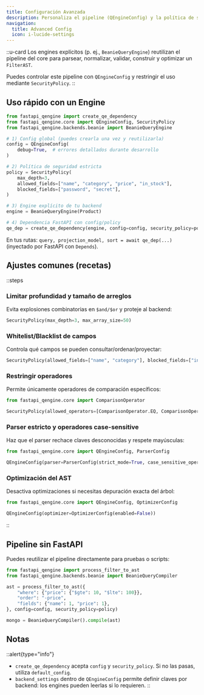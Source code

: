 ```yaml
---
title: Configuración Avanzada
description: Personaliza el pipeline (QEngineConfig) y la política de seguridad (SecurityPolicy).
navigation:
  title: Advanced Config
  icon: i-lucide-settings
---
```


::u-card
Los engines explícitos (p. ej., `BeanieQueryEngine`) reutilizan el pipeline del core para parsear, normalizar, validar, construir y optimizar un `FilterAST`.

Puedes controlar este pipeline con `QEngineConfig` y restringir el uso mediante `SecurityPolicy`.
::

## Uso rápido con un Engine

```python [dependency.py]
from fastapi_qengine import create_qe_dependency
from fastapi_qengine.core import QEngineConfig, SecurityPolicy
from fastapi_qengine.backends.beanie import BeanieQueryEngine

# 1) Config global (puedes crearla una vez y reutilizarla)
config = QEngineConfig(
    debug=True,  # errores detallados durante desarrollo
)

# 2) Política de seguridad estricta
policy = SecurityPolicy(
    max_depth=3,
    allowed_fields=["name", "category", "price", "in_stock"],
    blocked_fields=["password", "secret"],
)

# 3) Engine explícito de tu backend
engine = BeanieQueryEngine(Product)

# 4) Dependencia FastAPI con config/policy
qe_dep = create_qe_dependency(engine, config=config, security_policy=policy)
```

En tus rutas: `query, projection_model, sort = await qe_dep(...)` (inyectado por FastAPI con `Depends`).

## Ajustes comunes (recetas)

::steps
### Limitar profundidad y tamaño de arreglos
Evita explosiones combinatorias en `$and/$or` y proteje al backend:

```python
SecurityPolicy(max_depth=3, max_array_size=50)
```

### Whitelist/Blacklist de campos
Controla qué campos se pueden consultar/ordenar/proyectar:

```python
SecurityPolicy(allowed_fields=["name", "category"], blocked_fields=["internal_notes"]) 
```

### Restringir operadores
Permite únicamente operadores de comparación específicos:

```python
from fastapi_qengine.core import ComparisonOperator

SecurityPolicy(allowed_operators=[ComparisonOperator.EQ, ComparisonOperator.IN])
```

### Parser estricto y operadores case-sensitive
Haz que el parser rechace claves desconocidas y respete mayúsculas:

```python
from fastapi_qengine.core import QEngineConfig, ParserConfig

QEngineConfig(parser=ParserConfig(strict_mode=True, case_sensitive_operators=True))
```

### Optimización del AST
Desactiva optimizaciones si necesitas depuración exacta del árbol:

```python
from fastapi_qengine.core import QEngineConfig, OptimizerConfig

QEngineConfig(optimizer=OptimizerConfig(enabled=False))
```
::

## Pipeline sin FastAPI

Puedes reutilizar el pipeline directamente para pruebas o scripts:

```python
from fastapi_qengine import process_filter_to_ast
from fastapi_qengine.backends.beanie import BeanieQueryCompiler

ast = process_filter_to_ast({
    "where": {"price": {"$gte": 10, "$lte": 100}},
    "order": "-price",
    "fields": {"name": 1, "price": 1},
}, config=config, security_policy=policy)

mongo = BeanieQueryCompiler().compile(ast)
```

## Notas

::alert{type="info"}
- `create_qe_dependency` acepta `config` y `security_policy`. Si no las pasas, utiliza `default_config`.
- `backend_settings` dentro de `QEngineConfig` permite definir claves por backend: los engines pueden leerlas si lo requieren.
::

